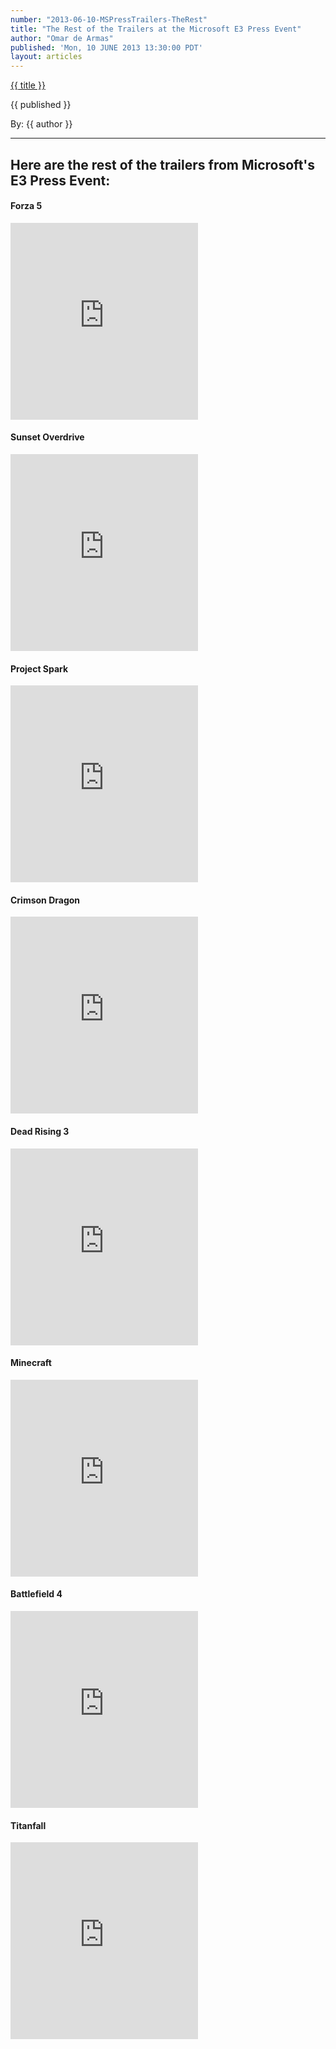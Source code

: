 ```yaml
---
number: "2013-06-10-MSPressTrailers-TheRest"
title: "The Rest of the Trailers at the Microsoft E3 Press Event"
author: "Omar de Armas"
published: 'Mon, 10 JUNE 2013 13:30:00 PDT'
layout: articles
---
```


<a href="../posts/{{ number }}.html" class='postTitleLink'><p class='postTitle'>{{ title }}</p></a>
<p class='postPublished'>{{ published }}</p>
<p class='postAuthor'>By: {{ author }}</p>
<hr>
<h2>Here are the rest of the trailers  from Microsoft's E3 Press Event:</h2>

<h4>Forza 5</h4>

<div class="vid_container">
  <iframe frameborder="0" height="315" src="http://www.youtube.com/embed/iYTx9DFWMSI"></iframe>
</div>

<h4>Sunset Overdrive</h4>

<div class="vid_container">
  <iframe frameborder="0" height="315" src="http://www.youtube.com/embed/FqJdZQPBDF0"></iframe>
</div>

<h4>Project Spark</h4>

<div class="vid_container">
  <iframe frameborder="0" height="315" src="http://www.youtube.com/embed/0zmW_irRWgE"></iframe>
</div>

<h4>Crimson Dragon</h4>

<div class="vid_container">
  <iframe frameborder="0" height="315" src="http://www.youtube.com/embed/9_GDszac6X0"></iframe>
</div>

<h4>Dead Rising 3</h4>

<div class="vid_container">
  <iframe frameborder="0" height="315" src="http://www.youtube.com/embed/gLPKIW81wNA"></iframe>
</div>

<h4>Minecraft</h4>

<div class="vid_container">
  <iframe frameborder="0" height="315" src="http://www.youtube.com/embed/unVcuWYW0GI"></iframe>
</div>

<h4>Battlefield 4</h4>

<div class="vid_container">
  <iframe frameborder="0" height="315" src="http://www.youtube.com/embed/IEZhbV9s1Ag"></iframe>
</div>

<h4>Titanfall</h4>

<div class="vid_container">
  <iframe frameborder="0" height="315" src="http://www.youtube.com/embed/goe6IB1DLZU"></iframe>
</div>
